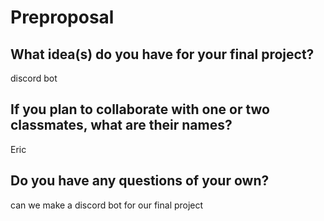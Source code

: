 # Preproposal

## What idea(s) do you have for your final project?
discord bot


## If you plan to collaborate with one or two classmates, what are their names?
Eric


## Do you have any questions of your own?
can we make a discord bot for our final project
